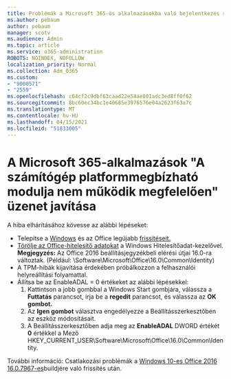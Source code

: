 ```yaml
---
title: Problémák a Microsoft 365-ös alkalmazásokba való bejelentkezés során
ms.author: pebaum
author: pebaum
manager: scotv
ms.audience: Admin
ms.topic: article
ms.service: o365-administration
ROBOTS: NOINDEX, NOFOLLOW
localization_priority: Normal
ms.collection: Adm_O365
ms.custom:
- "9000571"
- "2559"
ms.openlocfilehash: c64cf2c9dbf63caad22e54ae801adc3ed8ff0f62
ms.sourcegitcommit: 8bc60ec34bc1e40685e3976576e04a2623f63a7c
ms.translationtype: MT
ms.contentlocale: hu-HU
ms.lasthandoff: 04/15/2021
ms.locfileid: "51833005"
---
```

# <a name="fixing-the-microsoft-365-apps-your-computers-trusted-platform-module-is-not-functioning-properly-message"></a>A Microsoft 365-alkalmazások "A számítógép platformmegbízható modulja nem működik megfelelően" üzenet javítása

A hiba elhárításához kövesse az alábbi lépéseket:

- Telepítse a [Windows](https://support.microsoft.com/help/4027667/windows-10-update) és az Office legújabb [frissítéseit.](https://support.office.com/article/update-office-and-your-computer-with-microsoft-update-2ab296f3-7f03-43a2-8e50-46de917611c5)
- [Törölje az Office-hitelesítő adatokat](https://docs.microsoft.com/office/troubleshoot/office-suite-issues/another-account-already-signed-in#step-4-clear-cached-credentials-on-the-computer) a Windows Hitelesítőadat-kezelővel.<br/>
    **Megjegyzés:** Az Office 2016 beállításjegyzékbeli elérési útjai 16.0-ra változtak. (Például: \Software\Microsoft\Office\16.0\Common\Identity\)
- A [](https://docs.microsoft.com/office365/troubleshoot/administration/connection-issue-when-sign-in-office-2016#symptom-2) TPM-hibák kijavítása érdekében próbálkozzon a felhasználói helyreállítási folyamattal.
- Állítsa be az EnableADAL = 0 értékeket az alábbi lépésekkel:  
    1. Kattintson a jobb gombbal a Windows Start gombjára, válassza a **Futtatás** parancsot, írja be a **regedit** parancsot, és válassza az **OK gombot.**
    2. Az **Igen gombot** választva engedélyezze a Beállításszerkesztőben az eszköz módosításait.
    3. A Beállításszerkesztőben adja meg az **EnableADAL** DWORD értékét **0** értékkel a Mező HKEY_CURRENT_USER\Software\Microsoft\Office\16.0\Common\Identity.

További információ: Csatlakozási problémák a [Windows 10-es Office 2016 16.0.7967-es](https://docs.microsoft.com/office365/troubleshoot/administration/connection-issue-when-sign-in-office-2016)buildjére való frissítés után.